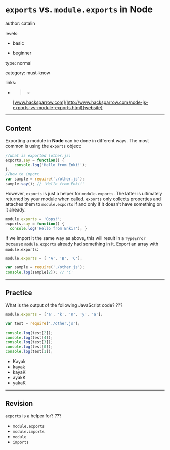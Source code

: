 # `exports` vs. `module.exports` in **Node**
author: catalin

levels:

  - basic

  - beginner

type: normal

category: must-know

links:

  - >-
    [www.hacksparrow.com](http://www.hacksparrow.com/node-js-exports-vs-module-exports.html){website}

---
## Content

Exporting a module in **Node** can be done in different ways. The most common is using the `exports` object:
``` javascript
//what is exported (other.js)
exports.say = function() {
    console.log('Hello from Enki!');
};
//how to import
var sample = require('./other.js');
sample.say(); // 'Hello from Enki!'

```

However, `exports` is just a helper for `module.exports`. The latter is ultimately returned by your module when called. `exports` only collects properties and attaches them to `module.exports` if and only if it doesn't have something on it already.

```javascript
module.exports = 'Oops!';
exports.say = function() { 
  console.log('Hello from Enki!'); }
```

If we import it the same way as above, this will result in a `TypeError` because `module.exports` already had something in it.
Export an array with `module.exports`:
```javascript
module.exports = [ 'A', 'B', 'C'];

var sample = require('./other.js');
console.log(sample[2]); // 'C'
```

---
## Practice

What is the output of the following JavaScript code? ???

```javascript
module.exports = ['a', 'k', 'K', 'y', 'a'];

var test = require('./other.js');

console.log(test[2]);
console.log(test[4]);
console.log(test[3]);
console.log(test[0]);
console.log(test[1]);
```
* Kayak
* kayak
* kayaK
* ayakK
* yakaK

---
## Revision

`exports` is a helper for?
???
* `module.exports`
* `module.imports`
* `module`
* `imports`